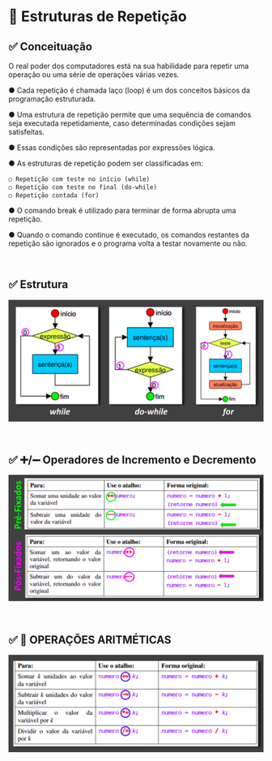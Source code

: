 # 📌 **Estruturas de Repetição**

## ✅ Conceituação
O real poder dos computadores está na sua habilidade para
repetir uma operação ou uma série de operações várias vezes.

● Cada repetição é chamada laço (loop) é um dos conceitos
básicos da programação estruturada.

● Uma estrutura de repetição permite que uma sequência de
comandos seja executada repetidamente, caso determinadas
condições sejam satisfeitas.

● Essas condições são representadas por expressões lógica.

● As estruturas de repetição podem ser classificadas em:

    ○ Repetição com teste no início (while)
    ○ Repetição com teste no final (do-while)
    ○ Repetição contada (for)

● O comando break é utilizado para terminar de forma abrupta
uma repetição.

● Quando o comando continue é executado, os comandos
restantes da repetição são ignorados e o programa volta a testar
novamente ou não.

&nbsp;

## ✅ Estrutura

![screenshot](../assets/estrutura-repeticao.png)

&nbsp;

## ✅ ➕/➖ Operadores de Incremento e Decremento

![screenshot](../assets/operadores-incremento-decremento.png)

&nbsp;

## ✅ 🧮 OPERAÇÕES ARITMÉTICAS

![screenshot](../assets/operadores-aritmeticos.png)

&nbsp;